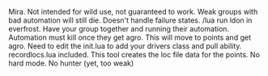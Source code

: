 Mira. Not intended for wild use, not guaranteed to work. Weak groups with bad automation will still die. Doesn't handle failure states.
/lua run ldon in everfrost. Have your group together and running their automation. Automation must kill once they get agro. This will move to points and get agro.
Need to edit the init.lua to add your drivers class and pull ability. 
recordlocs.lua included. This tool creates the loc file data for the points.
No hard mode.
No hunter (yet, too weak)
